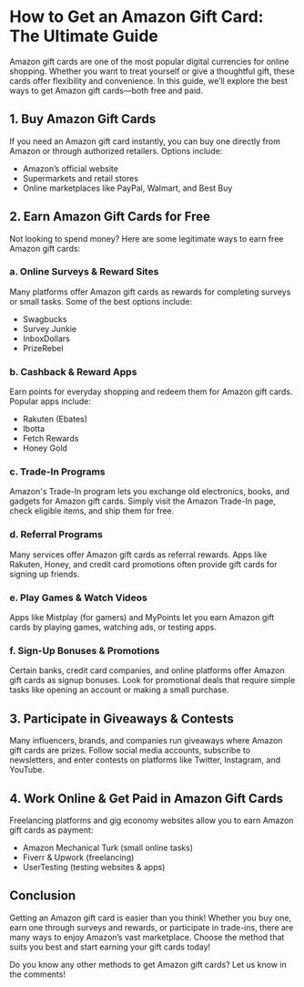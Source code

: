 # How to Get an Amazon Gift Card: The Ultimate Guide

Amazon gift cards are one of the most popular digital currencies for online shopping. Whether you want to treat yourself or give a thoughtful gift, these cards offer flexibility and convenience. In this guide, we’ll explore the best ways to get Amazon gift cards—both free and paid.

## 1. **Buy Amazon Gift Cards**
If you need an Amazon gift card instantly, you can buy one directly from Amazon or through authorized retailers. Options include:
- Amazon’s official website
- Supermarkets and retail stores
- Online marketplaces like PayPal, Walmart, and Best Buy

## 2. **Earn Amazon Gift Cards for Free**
Not looking to spend money? Here are some legitimate ways to earn free Amazon gift cards:

### **a. Online Surveys & Reward Sites**
Many platforms offer Amazon gift cards as rewards for completing surveys or small tasks. Some of the best options include:
- Swagbucks
- Survey Junkie
- InboxDollars
- PrizeRebel

### **b. Cashback & Reward Apps**
Earn points for everyday shopping and redeem them for Amazon gift cards. Popular apps include:
- Rakuten (Ebates)
- Ibotta
- Fetch Rewards
- Honey Gold

### **c. Trade-In Programs**
Amazon's Trade-In program lets you exchange old electronics, books, and gadgets for Amazon gift cards. Simply visit the Amazon Trade-In page, check eligible items, and ship them for free.

### **d. Referral Programs**
Many services offer Amazon gift cards as referral rewards. Apps like Rakuten, Honey, and credit card promotions often provide gift cards for signing up friends.

### **e. Play Games & Watch Videos**
Apps like Mistplay (for gamers) and MyPoints let you earn Amazon gift cards by playing games, watching ads, or testing apps.

### **f. Sign-Up Bonuses & Promotions**
Certain banks, credit card companies, and online platforms offer Amazon gift cards as signup bonuses. Look for promotional deals that require simple tasks like opening an account or making a small purchase.

## 3. **Participate in Giveaways & Contests**
Many influencers, brands, and companies run giveaways where Amazon gift cards are prizes. Follow social media accounts, subscribe to newsletters, and enter contests on platforms like Twitter, Instagram, and YouTube.

## 4. **Work Online & Get Paid in Amazon Gift Cards**
Freelancing platforms and gig economy websites allow you to earn Amazon gift cards as payment:
- Amazon Mechanical Turk (small online tasks)
- Fiverr & Upwork (freelancing)
- UserTesting (testing websites & apps)

## Conclusion
Getting an Amazon gift card is easier than you think! Whether you buy one, earn one through surveys and rewards, or participate in trade-ins, there are many ways to enjoy Amazon’s vast marketplace. Choose the method that suits you best and start earning your gift cards today!

Do you know any other methods to get Amazon gift cards? Let us know in the comments!

